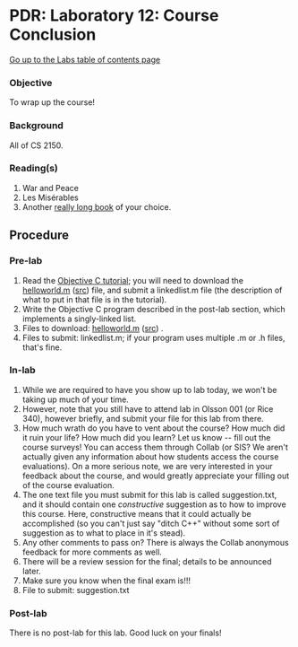 PDR: Laboratory 12: Course Conclusion
=====================================

[Go up to the Labs table of contents page](../index.html)

### Objective ###

To wrap up the course!

### Background ###

All of CS 2150.


### Reading(s) ###

1. War and Peace
2. Les Mis&eacute;rables
3. Another [really long book](http://en.wikipedia.org/wiki/List_of_longest_novels) of your choice.


Procedure
---------

### Pre-lab ###

1. Read the [Objective C tutorial](../../tutorials/12-objc/index.html); you will need to download the [helloworld.m](../..//tutorials/12-objc/helloworld.m.html) ([src](../..//tutorials/12-objc/helloworld.m)) file, and submit a linkedlist.m file (the description of what to put in that file is in the tutorial).
2. Write the Objective C program described in the post-lab section, which implements a singly-linked list.
3. Files to download: [helloworld.m](../..//tutorials/12-objc/helloworld.m.html) ([src](../..//tutorials/12-objc/helloworld.m))
.
4. Files to submit: linkedlist.m; if your program uses multiple .m or .h files, that's fine.

### In-lab ###

1. While we are required to have you show up to lab today, we won't be taking up much of your time.
2. However, note that you still have to attend lab in Olsson 001 (or Rice 340), however briefly, and submit your file for this lab from there.
3. How much wrath do you have to vent about the course? How much did it ruin your life? How much did you learn? Let us know -- fill out the course surveys! You can access them through Collab (or SIS? We aren't actually given any information about how students access the course evaluations). On a more serious note, we are very interested in your feedback about the course, and would greatly appreciate your filling out of the course evaluation.
4. The one text file you must submit for this lab is called suggestion.txt, and it should contain one *constructive* suggestion as to how to improve this course. Here, constructive means that it could actually be accomplished (so you can't just say "ditch C++" without some sort of suggestion as to what to place in it's stead).
5. Any other comments to pass on? There is always the Collab anonymous feedback for more comments as well.
6. There will be a review session for the final; details to be announced later.
7. Make sure you know when the final exam is!!!
8. File to submit: suggestion.txt
	
	
### Post-lab ###

There is no post-lab for this lab. Good luck on your finals!
